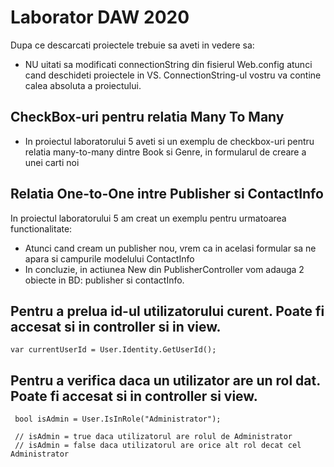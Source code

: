 # Laborator DAW 2020
Dupa ce descarcati proiectele trebuie sa aveti in vedere sa:
* NU uitati sa modificati connectionString din fisierul Web.config atunci cand deschideti proiectele in VS. ConnectionString-ul vostru va contine calea absoluta a proiectului.
## CheckBox-uri pentru relatia Many To Many
* In proiectul laboratorului 5 aveti si un exemplu de checkbox-uri pentru relatia many-to-many dintre Book si Genre, in formularul de creare a unei carti noi
## Relatia One-to-One intre Publisher si ContactInfo
In proiectul laboratorului 5 am creat un exemplu pentru urmatoarea functionalitate:
* Atunci cand cream un publisher nou, vrem ca in acelasi formular sa ne apara si campurile modelului ContactInfo
* In concluzie, in actiunea New din PublisherController vom adauga 2 obiecte in BD: publisher si contactInfo.
## Pentru a prelua id-ul utilizatorului curent. Poate fi accesat si in controller si in view.
```
var currentUserId = User.Identity.GetUserId();
```
## Pentru a verifica daca un utilizator are un rol dat. Poate fi accesat si in controller si view.
```
 bool isAdmin = User.IsInRole("Administrator"); 
 
 // isAdmin = true daca utilizatorul are rolul de Administrator
 // isAdmin = false daca utilizatorul are orice alt rol decat cel Administrator
```
